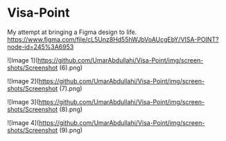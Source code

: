# Visa-Point
My attempt at bringing a Figma design to life. https://www.figma.com/file/cL5Unz8Hd55hWJbVoAUcgEbY/VISA-POINT?node-id=245%3A6953

![Image 1](https://github.com/UmarAbdullahi/Visa-Point/img/screen-shots/Screenshot (6).png)

![Image 2](https://github.com/UmarAbdullahi/Visa-Point/img/screen-shots/Screenshot (7).png)

![Image 3](https://github.com/UmarAbdullahi/Visa-Point/img/screen-shots/Screenshot (8).png)

![Image 4](https://github.com/UmarAbdullahi/Visa-Point/img/screen-shots/Screenshot (9).png)
